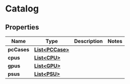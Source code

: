 
# Catalog

## Properties
Name | Type | Description | Notes
------------ | ------------- | ------------- | -------------
**pcCases** | [**List&lt;PCCase&gt;**](PCCase.md) |  | 
**cpus** | [**List&lt;CPU&gt;**](CPU.md) |  | 
**gpus** | [**List&lt;GPU&gt;**](GPU.md) |  | 
**psus** | [**List&lt;PSU&gt;**](PSU.md) |  | 




